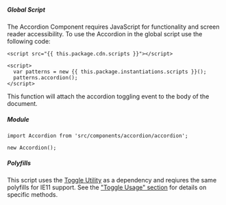 <!-- Headers start with h5 ##### -->

##### Global Script

The Accordion Component requires JavaScript for functionality and screen reader accessibility. To use the Accordion in the global script use the following code:

    <script src="{{ this.package.cdn.scripts }}"></script>

    <script>
      var patterns = new {{ this.package.instantiations.scripts }}();
      patterns.accordion();
    </script>

This function will attach the accordion toggling event to the body of the document.

##### Module

    import Accordion from 'src/components/accordion/accordion';

    new Accordion();

##### Polyfills

This script uses the [Toggle Utility](/toggle) as a dependency and reqiures the same polyfills for IE11 support. See the ["Toggle Usage" section](/toggle#toggle-usage) for details on specific methods.
